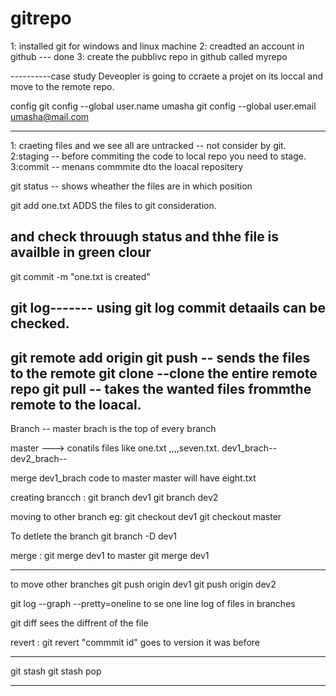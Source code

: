 # gitrepo

1: installed git for windows and linux machine 
2: creadted an account in github --- done 
3: create the pubblivc repo in github called myrepo

----------case study 
Deveopler is going to ccraete 	a projet on its loccal and move to the remote repo.

config 
git config --global user.name umasha
git config --global user.email umasha@mail.com


----------
1: craeting files and we see all are untracked -- not consider by git.
2:staging -- before commiting the code to local repo you need to stage.
3:commit -- menans commmite dto the loacal repositery
 
git status --
shows wheather the files are in which position 

git add one.txt  ADDS the files to git consideration.

and check throuugh status and thhe file is availble in green clour 
-----------	
git commit -m "one.txt is created"

git log-------
using git log commit detaails can be checked.
-------
git remote add origin 
git push -- sends the files to the remote 
git clone --clone the entire remote repo
git pull -- takes the wanted files frommthe remote to the loacal.
---------------
Branch -- master brach is the top of every branch 

master ---> conatils files like one.txt ,,,,seven.txt.
dev1_brach--
dev2_brach--

merge dev1_brach code to master 
master will have eight.txt

creating  brancch :
git branch dev1
git branch dev2

moving to other branch
eg:
git checkout dev1
git checkout master 
 
To detlete the branch
git branch -D dev1

merge :
git merge dev1 to master 
git merge dev1 

--------
to move other branches 
git push origin dev1
git push origin dev2

git log --graph --pretty=oneline
to se one line log of files in branches 

git diff 
sees the diffrent of the file



revert :
git revert "commmit id"
goes to version it was  before  

----------- 


git stash 
git stash pop



--------------



